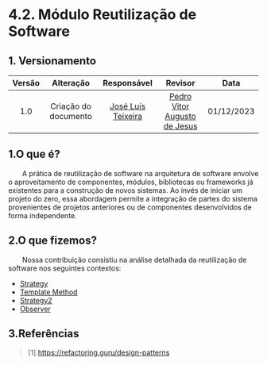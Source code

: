 # 4.2. Módulo Reutilização de Software

<!--
**Foco_02:** Reutilização de Software.

Entrega Mínima: Exemplo de Reutilização, evidenciando parte conceitual (se possível, com modelagem) e código. Além de outras situações, os Padrões de Projeto são candidatos a serem revelados aqui (problema, solução, modelagem e código, evidenciando aspectos de reutilização).

Apresentação (em sala) conferindo reflexões sobre reutilização de software no escopo da aplicação, com: (i) rastro claro aos membros participantes (MOSTRAR QUADRO DE PARTICIPAÇÕES & COMMITS); (ii) justificativas & senso crítico sobre reutilização de software; (iii) breve análise do exemplo (parte conceitual & código) no escopo da aplicação, e (iv) comentários gerais sobre o trabalho em equipe. Tempo da Apresentação: +/- 10min. Recomendação: Apresentar diretamente via Wiki ou GitPages do Projeto.

A Wiki ou GitPages do Projeto deve conter um tópico dedicado ao Módulo Reutilização de Software, com exemplo de reutilização de software (parte conceitual & código), histórico de versões, referências, e demais detalhamentos gerados pela equipe nesse escopo.

Demais orientações disponíveis nas Diretrizes (vide Moodle).
-->

## 1. Versionamento

| Versão |                      Alteração                      |    Responsável     |      Revisor       | Data  |
| :----: | :-------------------------------------------------: | :----------------: | :----------------: | :---: |
|  1.0   |  Criação do documento   | [José Luís Teixeira](https://github.com/joseluis-rt)  | [Pedro Vitor Augusto de Jesus](https://github.com/peedrooo) | 01/12/2023 |

## 1.O que é?

&emsp;&emsp;A prática de reutilização de software na arquitetura de software envolve o aproveitamento de componentes, módulos, bibliotecas ou frameworks já existentes para a construção de novos sistemas. Ao invés de iniciar um projeto do zero, essa abordagem permite a integração de partes do sistema provenientes de projetos anteriores ou de componentes desenvolvidos de forma independente.

## 2.O que fizemos?

&emsp;&emsp;Nossa contribuição consistiu na análise detalhada da reutilização de software nos seguintes contextos:

- [Strategy](./4.2.1.Strategy.md)
- [Template Method](./4.2.2.TemplateMethod.md)
- [Strategy2](./4.2.3.Strategy2.md)
- [Observer](./4.2.4.Observer.md)

## 3.Referências

> [1] https://refactoring.guru/design-patterns




